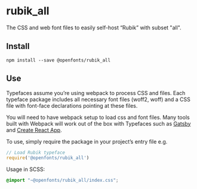 
# rubik_all

The CSS and web font files to easily self-host “Rubik” with subset "all".

## Install

`npm install --save @openfonts/rubik_all`

## Use

Typefaces assume you’re using webpack to process CSS and files. Each typeface
package includes all necessary font files (woff2, woff) and a CSS file with
font-face declarations pointing at these files.

You will need to have webpack setup to load css and font files. Many tools built
with Webpack will work out of the box with Typefaces such as [Gatsby](https://github.com/gatsbyjs/gatsby)
and [Create React App](https://github.com/facebookincubator/create-react-app).

To use, simply require the package in your project’s entry file e.g.

```javascript
// Load Rubik typeface
require('@openfonts/rubik_all')
```

Usage in SCSS:
```scss
@import "~@openfonts/rubik_all/index.css";
```
